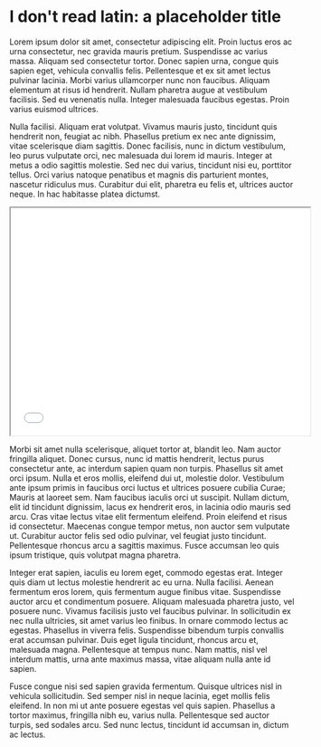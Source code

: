 # I don't read latin: a placeholder title

Lorem ipsum dolor sit amet, consectetur adipiscing elit. Proin luctus eros ac urna consectetur, nec gravida mauris pretium. Suspendisse ac varius massa. Aliquam sed consectetur tortor. Donec sapien urna, congue quis sapien eget, vehicula convallis felis. Pellentesque et ex sit amet lectus pulvinar lacinia. Morbi varius ullamcorper nunc non faucibus. Aliquam elementum at risus id hendrerit. Nullam pharetra augue at vestibulum facilisis. Sed eu venenatis nulla. Integer malesuada faucibus egestas. Proin varius euismod ultrices.

Nulla facilisi. Aliquam erat volutpat. Vivamus mauris justo, tincidunt quis hendrerit non, feugiat ac nibh. Phasellus pretium ex nec ante dignissim, vitae scelerisque diam sagittis. Donec facilisis, nunc in dictum vestibulum, leo purus vulputate orci, nec malesuada dui lorem id mauris. Integer at metus a odio sagittis molestie. Sed nec dui varius, tincidunt nisi eu, porttitor tellus. Orci varius natoque penatibus et magnis dis parturient montes, nascetur ridiculus mus. Curabitur dui elit, pharetra eu felis et, ultrices auctor neque. In hac habitasse platea dictumst.

<iframe style='width: 530px; height: 402px;' src='//voyant-tools.org/tool/Cirrus/?visible=125&corpus=8a637a9d665825da29f6f1537ba2fd2e'></iframe>

Morbi sit amet nulla scelerisque, aliquet tortor at, blandit leo. Nam auctor fringilla aliquet. Donec cursus, nunc id mattis hendrerit, lectus purus consectetur ante, ac interdum sapien quam non turpis. Phasellus sit amet orci ipsum. Nulla et eros mollis, eleifend dui ut, molestie dolor. Vestibulum ante ipsum primis in faucibus orci luctus et ultrices posuere cubilia Curae; Mauris at laoreet sem. Nam faucibus iaculis orci ut suscipit. Nullam dictum, elit id tincidunt dignissim, lacus ex hendrerit eros, in lacinia odio mauris sed arcu. Cras vitae lectus vitae elit fermentum eleifend. Proin eleifend et risus id consectetur. Maecenas congue tempor metus, non auctor sem vulputate ut. Curabitur auctor felis sed odio pulvinar, vel feugiat justo tincidunt. Pellentesque rhoncus arcu a sagittis maximus. Fusce accumsan leo quis ipsum tristique, quis volutpat magna pharetra.

Integer erat sapien, iaculis eu lorem eget, commodo egestas erat. Integer quis diam ut lectus molestie hendrerit ac eu urna. Nulla facilisi. Aenean fermentum eros lorem, quis fermentum augue finibus vitae. Suspendisse auctor arcu et condimentum posuere. Aliquam malesuada pharetra justo, vel posuere nunc. Vivamus facilisis justo vel faucibus pulvinar. In sollicitudin ex nec nulla ultricies, sit amet varius leo finibus. In ornare commodo lectus ac egestas. Phasellus in viverra felis. Suspendisse bibendum turpis convallis erat accumsan pulvinar. Duis eget ligula tincidunt, rhoncus arcu et, malesuada magna. Pellentesque at tempus nunc. Nam mattis, nisl vel interdum mattis, urna ante maximus massa, vitae aliquam nulla ante id sapien.

Fusce congue nisi sed sapien gravida fermentum. Quisque ultrices nisl in vehicula sollicitudin. Sed semper nisl in neque lacinia, eget mollis felis eleifend. In non mi ut ante posuere egestas vel quis sapien. Phasellus a tortor maximus, fringilla nibh eu, varius nulla. Pellentesque sed auctor turpis, sed sodales arcu. Sed nunc lectus, tincidunt id accumsan in, dictum ac lectus.
